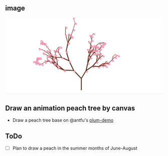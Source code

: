 ## image
![peach tree](./public/peach.gif)
## Draw an animation peach tree by canvas
- Draw a peach tree base on @antfu's [plum-demo](https://github.com/antfu/plum-demo)

## ToDo
- [ ] Plan to draw a peach in the summer months of June-August
